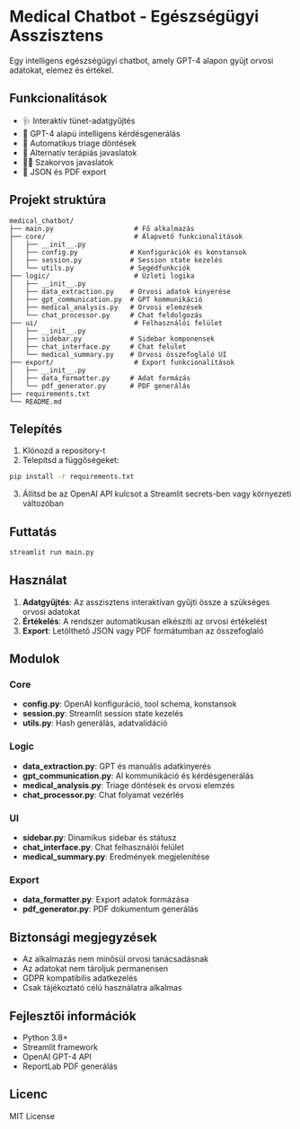 # Medical Chatbot - Egészségügyi Asszisztens

Egy intelligens egészségügyi chatbot, amely GPT-4 alapon gyűjt orvosi adatokat, elemez és értékel.

## Funkcionalitások

- 🩺 Interaktív tünet-adatgyűjtés
- 🤖 GPT-4 alapú intelligens kérdésgenerálás
- 🏥 Automatikus triage döntések
- 💊 Alternatív terápiás javaslatok
- 👨‍⚕️ Szakorvos javaslatok
- 📄 JSON és PDF export

## Projekt struktúra

```
medical_chatbot/
├── main.py                    # Fő alkalmazás
├── core/                      # Alapvető funkcionalitások
│   ├── __init__.py
│   ├── config.py             # Konfigurációk és konstansok
│   ├── session.py            # Session state kezelés
│   └── utils.py              # Segédfunkciók
├── logic/                     # Üzleti logika
│   ├── __init__.py
│   ├── data_extraction.py    # Orvosi adatok kinyerése
│   ├── gpt_communication.py  # GPT kommunikáció
│   ├── medical_analysis.py   # Orvosi elemzések
│   └── chat_processor.py     # Chat feldolgozás
├── ui/                        # Felhasználói felület
│   ├── __init__.py
│   ├── sidebar.py            # Sidebar komponensek
│   ├── chat_interface.py     # Chat felület
│   └── medical_summary.py    # Orvosi összefoglaló UI
├── export/                    # Export funkcionalitások
│   ├── __init__.py
│   ├── data_formatter.py     # Adat formázás
│   └── pdf_generator.py      # PDF generálás
├── requirements.txt
└── README.md
```

## Telepítés

1. Klónozd a repository-t
2. Telepítsd a függőségeket:
```bash
pip install -r requirements.txt
```

3. Állítsd be az OpenAI API kulcsot a Streamlit secrets-ben vagy környezeti változóban

## Futtatás

```bash
streamlit run main.py
```

## Használat

1. **Adatgyűjtés**: Az asszisztens interaktívan gyűjti össze a szükséges orvosi adatokat
2. **Értékelés**: A rendszer automatikusan elkészíti az orvosi értékelést
3. **Export**: Letölthető JSON vagy PDF formátumban az összefoglaló

## Modulok

### Core
- **config.py**: OpenAI konfiguráció, tool schema, konstansok
- **session.py**: Streamlit session state kezelés
- **utils.py**: Hash generálás, adatvalidáció

### Logic
- **data_extraction.py**: GPT és manuális adatkinyerés
- **gpt_communication.py**: AI kommunikáció és kérdésgenerálás
- **medical_analysis.py**: Triage döntések és orvosi elemzés
- **chat_processor.py**: Chat folyamat vezérlés

### UI
- **sidebar.py**: Dinamikus sidebar és státusz
- **chat_interface.py**: Chat felhasználói felület
- **medical_summary.py**: Eredmények megjelenítése

### Export
- **data_formatter.py**: Export adatok formázása
- **pdf_generator.py**: PDF dokumentum generálás

## Biztonsági megjegyzések

- Az alkalmazás nem minősül orvosi tanácsadásnak
- Az adatokat nem tároljuk permanensen
- GDPR kompatibilis adatkezelés
- Csak tájékoztató célú használatra alkalmas

## Fejlesztői információk

- Python 3.8+
- Streamlit framework
- OpenAI GPT-4 API
- ReportLab PDF generálás

## Licenc

MIT License